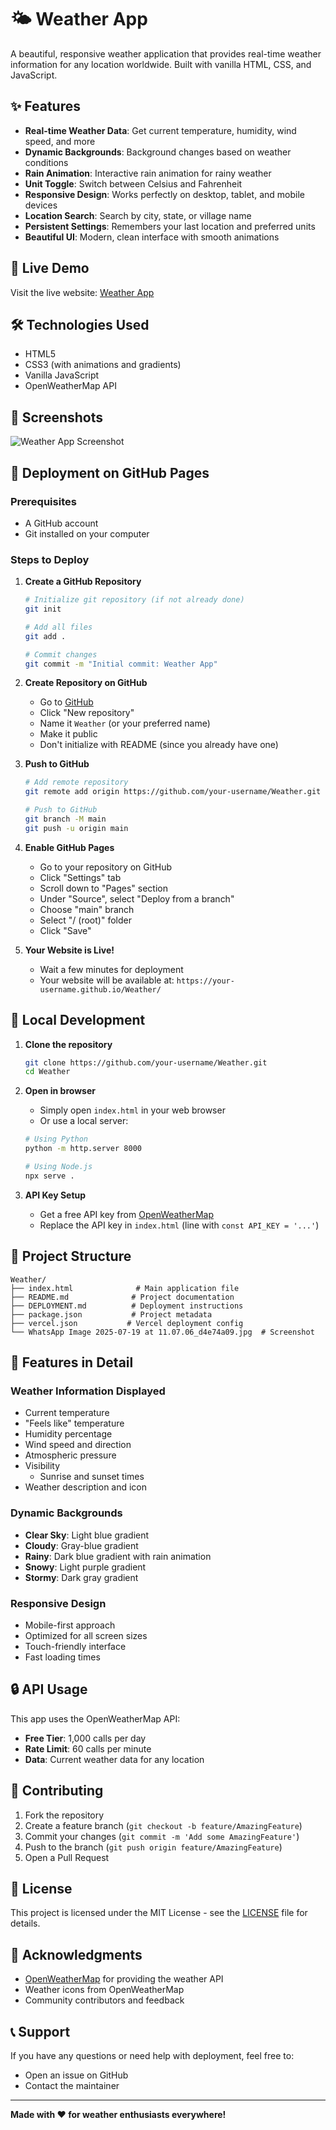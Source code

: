 # 🌤️ Weather App

A beautiful, responsive weather application that provides real-time weather information for any location worldwide. Built with vanilla HTML, CSS, and JavaScript.

## ✨ Features

- **Real-time Weather Data**: Get current temperature, humidity, wind speed, and more
- **Dynamic Backgrounds**: Background changes based on weather conditions
- **Rain Animation**: Interactive rain animation for rainy weather
- **Unit Toggle**: Switch between Celsius and Fahrenheit
- **Responsive Design**: Works perfectly on desktop, tablet, and mobile devices
- **Location Search**: Search by city, state, or village name
- **Persistent Settings**: Remembers your last location and preferred units
- **Beautiful UI**: Modern, clean interface with smooth animations

## 🚀 Live Demo

Visit the live website: [Weather App](https://your-username.github.io/Weather/)

## 🛠️ Technologies Used

- HTML5
- CSS3 (with animations and gradients)
- Vanilla JavaScript
- OpenWeatherMap API

## 📱 Screenshots

![Weather App Screenshot](WhatsApp%20Image%202025-07-19%20at%2011.07.06_d4e74a09.jpg)

## 🚀 Deployment on GitHub Pages

### Prerequisites
- A GitHub account
- Git installed on your computer

### Steps to Deploy

1. **Create a GitHub Repository**
   ```bash
   # Initialize git repository (if not already done)
   git init
   
   # Add all files
   git add .
   
   # Commit changes
   git commit -m "Initial commit: Weather App"
   ```

2. **Create Repository on GitHub**
   - Go to [GitHub](https://github.com)
   - Click "New repository"
   - Name it `Weather` (or your preferred name)
   - Make it public
   - Don't initialize with README (since you already have one)

3. **Push to GitHub**
   ```bash
   # Add remote repository
   git remote add origin https://github.com/your-username/Weather.git
   
   # Push to GitHub
   git branch -M main
   git push -u origin main
   ```

4. **Enable GitHub Pages**
   - Go to your repository on GitHub
   - Click "Settings" tab
   - Scroll down to "Pages" section
   - Under "Source", select "Deploy from a branch"
   - Choose "main" branch
   - Select "/ (root)" folder
   - Click "Save"

5. **Your Website is Live!**
   - Wait a few minutes for deployment
   - Your website will be available at: `https://your-username.github.io/Weather/`

## 🔧 Local Development

1. **Clone the repository**
   ```bash
   git clone https://github.com/your-username/Weather.git
   cd Weather
   ```

2. **Open in browser**
   - Simply open `index.html` in your web browser
   - Or use a local server:
   ```bash
   # Using Python
   python -m http.server 8000
   
   # Using Node.js
   npx serve .
   ```

3. **API Key Setup**
   - Get a free API key from [OpenWeatherMap](https://openweathermap.org/api)
   - Replace the API key in `index.html` (line with `const API_KEY = '...'`)

## 📁 Project Structure

```
Weather/
├── index.html              # Main application file
├── README.md              # Project documentation
├── DEPLOYMENT.md          # Deployment instructions
├── package.json           # Project metadata
├── vercel.json           # Vercel deployment config
└── WhatsApp Image 2025-07-19 at 11.07.06_d4e74a09.jpg  # Screenshot
```

## 🌟 Features in Detail

### Weather Information Displayed
- Current temperature
- "Feels like" temperature
- Humidity percentage
- Wind speed and direction
- Atmospheric pressure
- Visibility
   - Sunrise and sunset times
- Weather description and icon

### Dynamic Backgrounds
- **Clear Sky**: Light blue gradient
- **Cloudy**: Gray-blue gradient
- **Rainy**: Dark blue gradient with rain animation
- **Snowy**: Light purple gradient
- **Stormy**: Dark gray gradient

### Responsive Design
- Mobile-first approach
- Optimized for all screen sizes
- Touch-friendly interface
- Fast loading times

## 🔒 API Usage

This app uses the OpenWeatherMap API:
- **Free Tier**: 1,000 calls per day
- **Rate Limit**: 60 calls per minute
- **Data**: Current weather data for any location

## 🤝 Contributing

1. Fork the repository
2. Create a feature branch (`git checkout -b feature/AmazingFeature`)
3. Commit your changes (`git commit -m 'Add some AmazingFeature'`)
4. Push to the branch (`git push origin feature/AmazingFeature`)
5. Open a Pull Request

## 📄 License

This project is licensed under the MIT License - see the [LICENSE](LICENSE.unknown) file for details.

## 🙏 Acknowledgments

- [OpenWeatherMap](https://openweathermap.org/) for providing the weather API
- Weather icons from OpenWeatherMap
- Community contributors and feedback

## 📞 Support

If you have any questions or need help with deployment, feel free to:
- Open an issue on GitHub
- Contact the maintainer

---

**Made with ❤️ for weather enthusiasts everywhere!**